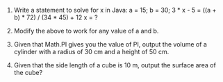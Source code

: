 1. Write a statement to solve for x in Java:
a = 15;
b = 30;
3 * x - 5 = ((a + b) * 72) / (34 * 45) + 12
x = ?

2. Modify the above to work for any value of a and b.

3. Given that Math.PI gives you the value of PI, output  the volume of a cylinder with a radius of 30 cm and a height of 50 cm.

4. Given that the side length of a cube is 10 m, output the surface area of the cube?